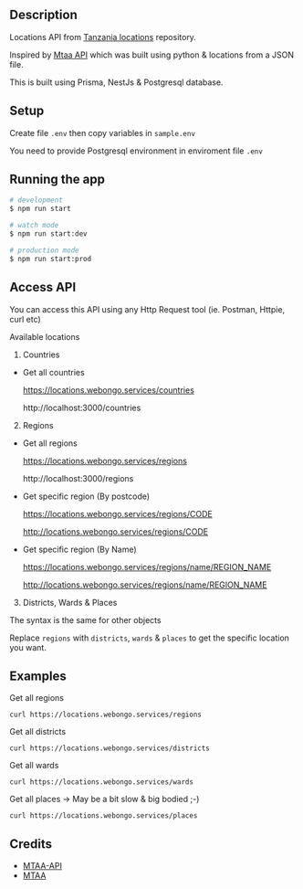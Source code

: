 ## Description

Locations API from [Tanzania locations](https://github.com/HackEAC/tanzania-locations-db) repository.

Inspired by [Mtaa API](https://github.com/HackEAC/mtaaAPI/) which was
built using python & locations from a JSON file.

This is built using Prisma, NestJs & Postgresql database.

## Setup
Create file ```.env``` then copy variables in ```sample.env```

You need to provide Postgresql environment in enviroment file ```.env```

## Running the app

```bash
# development
$ npm run start

# watch mode
$ npm run start:dev

# production mode
$ npm run start:prod
```

## Access API


You can access this API using any Http Request tool (ie. Postman, Httpie,
curl etc)

Available locations

1. Countries

- Get all countries

    https://locations.webongo.services/countries

    http://localhost:3000/countries


2. Regions

- Get all regions

    https://locations.webongo.services/regions

    http://localhost:3000/regions


- Get specific region (By postcode)

    https://locations.webongo.services/regions/CODE

    http://locations.webongo.services/regions/CODE

- Get specific region (By Name)

    https://locations.webongo.services/regions/name/REGION_NAME

    http://locations.webongo.services/regions/name/REGION_NAME

3. Districts, Wards & Places

The syntax is the same for other objects

Replace `regions` with `districts`, `wards` & `places` to get the specific
location you want.


## Examples 

Get all regions

    curl https://locations.webongo.services/regions

Get all districts

    curl https://locations.webongo.services/districts

Get all wards

    curl https://locations.webongo.services/wards

Get all places -> May be a bit slow & big bodied ;-)

    curl https://locations.webongo.services/places


## Credits

- [MTAA-API](https://github.com/HackEAC/mtaaAPI/)
- [MTAA](https://github.com/Kalebu/mtaa)
